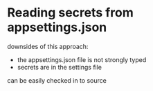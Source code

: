 # Reading secrets from appsettings.json

downsides of this approach:
- the appsettings.json file is not strongly typed
- secrets are in the settings file


can be easily checked in to source
